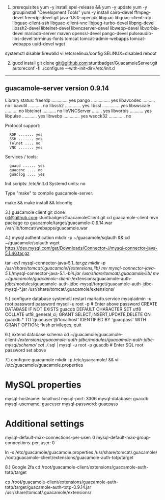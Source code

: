 1. prerequisites
yum -y install epel-release && yum -y update
yum -y groupinstall "Development Tools"
yum -y install cairo-devel ffmpeg-devel freerdp-devel git java-1.8.0-openjdk libguac libguac-client-rdp libguac-client-ssh libguac-client-vnc libjpeg-turbo-devel libpng-devel libssh2-devel libtelnet-devel libvncserver-devel libwebp-devel libvorbis-devel mariadb-server maven openssl-devel pango-devel pulseaudio-libs-devel terminus-fonts tomcat tomcat-admin-webapps tomcat-webapps uuid-devel wget

systemctl disable firewalld
vi /etc/selinux/config
                SELINUX=disabled
reboot

2. gucd install
git clone git@github.com:stuntbadger/GuacamoleServer.git
autoreconf -fi
./configure --with-init-dir=/etc/init.d

------------------------------------------------
guacamole-server version 0.9.14
------------------------------------------------

   Library status:
     freerdp ............. yes
     pango ............... yes
     libavcodec .......... no
     libavutil ........... no
     libssh2 ............. yes
     libssl .............. yes
     libswscale .......... no
     libtelnet ........... no
     libVNCServer ........ yes
     libvorbis ........... yes
     libpulse ............ yes
     libwebp ............. yes
     wsock32 ............. no

   Protocol support:

      RDP ....... yes
      SSH ....... yes
      Telnet .... no
      VNC ....... yes

   Services / tools:

      guacd ...... yes
      guacenc .... no
      guaclog .... yes
 
   Init scripts: /etc/init.d
   Systemd units: no

Type "make" to compile guacamole-server.

make && make install && ldconfig

3.) guacamole client
git clone git@github.com:stuntbadger/GuacamoleClient.git
cd guacamole-client
mvn package
cp guacamole/target/guacamole-0.9.14.war /var/lib/tomcat/webapps/guacamole.war
 
4.) mysql authentication
mkdir -p ~/guacamole/sqlauth && cd ~/guacamole/sqlauth
wget https://dev.mysql.com/get/Downloads/Connector-J/mysql-connector-java-5.1.46.tar.gz

tar -xvf mysql-connector-java-5.1.*.tar.gz
mkdir -p /usr/share/tomcat/.guacamole/{extensions,lib}
mv mysql-connector-java-5.1.*/mysql-connector-java-5.1.*-bin.jar /usr/share/tomcat/.guacamole/lib/
mv ~/guacamole/guacamole-client-*/extensions/guacamole-auth-jdbc/modules/guacamole-auth-jdbc-mysql/target/guacamole-auth-jdbc-mysql-*.jar /usr/share/tomcat/.guacamole/extensions/

5.) configure database
systemctl restart mariadb.service
mysqladmin -u root password password
mysql -u root -p   # Enter above password
CREATE DATABASE IF NOT EXISTS guacdb DEFAULT CHARACTER SET utf8 COLLATE utf8_general_ci;
GRANT SELECT,INSERT,UPDATE,DELETE ON guacdb.* TO 'guacuser'@'localhost' IDENTIFIED BY 'guacpass' WITH GRANT OPTION;
flush privileges;
quit

6.) extend database schema
cd ~/guacamole/guacamole-client-*/extensions/guacamole-auth-jdbc/modules/guacamole-auth-jdbc-mysql/schema/
cat ./*.sql | mysql -u root -p guacdb   # Enter SQL root password set above

7.) configure guacamole
mkdir -p /etc/guacamole/ && vi /etc/guacamole/guacamole.properties

# MySQL properties
mysql-hostname: localhost
mysql-port: 3306
mysql-database: guacdb
mysql-username: guacuser
mysql-password: guacpass

# Additional settings
mysql-default-max-connections-per-user: 0
mysql-default-max-group-connections-per-user: 0

ln -s /etc/guacamole/guacamole.properties /usr/share/tomcat/.guacamole/
/root/guacamole-client/extensions/guacamole-auth-totp/target

8.) Google 2fa 
cd /root/guacamole-client/extensions/guacamole-auth-totp/target

cp /root/guacamole-client/extensions/guacamole-auth-totp/target/guacamole-auth-totp-0.9.14.jar /usr/share/tomcat/.guacamole/extensions/

 

 

 

 

 
